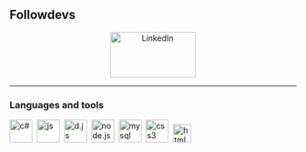 ## Followdevs

<div id="socials" align="center">
  <a href="https://discordapp.com/users/335154369706328065">
    <img src="https://1000logos.net/wp-content/uploads/2021/06/Discord-logo.png" width="150" height="80" alt="LinkedIn"/>
  </a>
</div>

---

### Languages and tools

<img src="https://cdn.jsdelivr.net/gh/devicons/devicon@latest/icons/csharp/csharp-original.svg" title="c#" width="40" height="40"/>&nbsp;
<img src="https://cdn.jsdelivr.net/gh/devicons/devicon/icons/javascript/javascript-original.svg" title="js" width="40" height="40"/>&nbsp;
<img src="https://cdn.jsdelivr.net/gh/devicons/devicon@latest/icons/discordjs/discordjs-original.svg" title="d.js" width="40" height="40"/>&nbsp;
<img src="https://cdn.jsdelivr.net/gh/devicons/devicon@latest/icons/nodejs/nodejs-original.svg" title="node.js" width="40" height="40"/>&nbsp;
<img src="https://cdn.jsdelivr.net/gh/devicons/devicon@latest/icons/mysql/mysql-original-wordmark.svg" title="mysql" width="40" height="40"/>&nbsp;
<img src="https://cdn.jsdelivr.net/gh/devicons/devicon@latest/icons/css3/css3-original.svg" title="css3" width="40" height="40"/>&nbsp;
<img src="https://cdn.jsdelivr.net/gh/devicons/devicon@latest/icons/html5/html5-original.svg" title="html" width="32" height="32"/>&nbsp;
          
